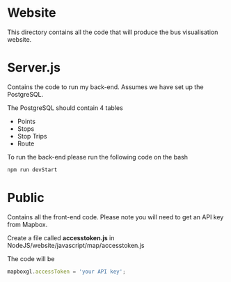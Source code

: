# Website
This directory contains all the code that will produce the bus visualisation website.

# Server.js
Contains the code to run my back-end. Assumes we have set up the PostgreSQL. 

The PostgreSQL should contain 4 tables
- Points
- Stops
- Stop Trips
- Route

To run the back-end please run the following code on the bash
```bash
npm run devStart
```
# Public
Contains all the front-end code.
Please note you will need to get an API key from Mapbox.

Create a file called **accesstoken.js** in NodeJS/website/javascript/map/accesstoken.js

The code will be 
```javascript
mapboxgl.accessToken = 'your API key';
```
